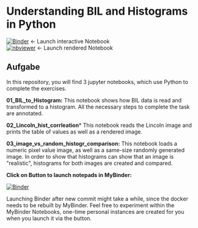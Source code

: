 # Understanding BIL and Histograms in Python

[![Binder](https://mybinder.org/badge_logo.svg)](https://mybinder.org/v2/gh/simon-donike/bil_histogram/master) <- Launch interactive Notebook  
[![nbviewer](https://camo.githubusercontent.com/bfeb5472ee3df9b7c63ea3b260dc0c679be90b97/68747470733a2f2f696d672e736869656c64732e696f2f62616467652f72656e6465722d6e627669657765722d6f72616e67652e7376673f636f6c6f72423d66333736323626636f6c6f72413d346434643464)](https://nbviewer.jupyter.org/github/simon-donike/Histogram_tasks/tree/master/)  <- Launch rendered Notebook  
  

## Aufgabe

In this repository, you will find 3 jupyter notebooks, which use Python to complete
the exercises.

**01_BIL_to_Histogram:**
This notebook shows how BIL data is read and transformed to a histogram. All the 
necessary steps to complete the task are annotated.

**02_Lincoln_hist_corrleation***
This notebook reads the Lincoln image and prints the table of values as well as
a rendered image.

**03_image_vs_random_histogr_comparison:**
This notebook loads a numeric pixel value image, as well as a same-size randomly
generated image. In order to show that histograms can show that an image is "realistic",
histograms for both images are created and compared.




**Click on Button to launch notepads in MyBinder:**
   
[![Binder](https://mybinder.org/badge_logo.svg)](https://mybinder.org/v2/gh/simon-donike/bil_histogram/master)

Launching Binder after new commit might take a while, since the docker needs to be rebuilt by MyBinder.
Feel free to experiment within the MyBinder Notebooks, one-time personal instances are created for you
when you launch it via the button.
